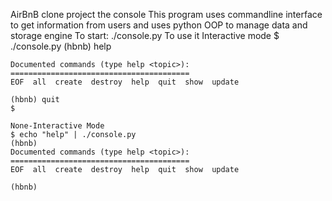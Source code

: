 AirBnB clone project the console
This program uses commandline interface to get information from users and
uses python OOP to manage data and storage engine
To start:
	./console.py
To use it
	Interactive mode
	$ ./console.py
	(hbnb) help

	Documented commands (type help <topic>):
	========================================
	EOF  all  create  destroy  help  quit  show  update

	(hbnb) quit
	$
	
	None-Interactive Mode
	$ echo "help" | ./console.py
	(hbnb)
	Documented commands (type help <topic>):
	========================================
	EOF  all  create  destroy  help  quit  show  update

	(hbnb)

